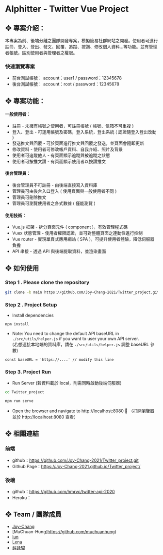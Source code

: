 # Alphitter - Twitter Vue Project

## ❖ 專案介紹：

本專案為前、後端分離之團隊開發專案，模擬簡易社群網站之開發。使用者可進行註冊、登入、登出、發文、回覆、追蹤、按讚、修改個人資料...等功能。並有管理者帳號，區別使用者與管理者之權限。

### 快速瀏覽專案

- 前台測試帳號： account：user1 / password：12345678
- 後台測試帳號： account：root / password：12345678

## ❖ 專案功能：

#### 一般使用者：

- 註冊 - 未擁有帳號之使用者，可註冊帳號 ( 帳號、信箱不可重複 )
- 登入、登出 - 可運用帳號及密碼，登入系統，登出系統 ( 認證隨登入登出改動 )
- 發送推文與回覆 - 可於頁面進行推文與回覆之發送，並頁面會隨即更新
- 修改資料 - 使用者可修改帳戶資料、自我介紹、照片及背景
- 使用者可追蹤他人 - 有頁面顯示追蹤與被追蹤之狀態
- 使用者可按推文讚 - 有頁面顯示使用者以按讚推文

#### 後台管理員：

- 後台管理員不可註冊 - 由後端直接寫入資料庫
- 管理員可由後台入口登入 ( 使用頁面與一般使用者不同 )
- 管理員可刪除推文
- 管理員可瀏覽使用者之各式數據 ( 僅能瀏覽 )

#### 使用技術：

- Vue.js 框架 - 拆分頁面元件 ( component )，有效管理程式碼
- Vuex 狀態管理 - 使用者權限認證，並可對整體頁面之連動性進行控制
- Vue router - 實現單頁式應用網站 ( SPA )，可提升使用者體驗，降低伺服器負擔
- API 串接 - 透過 API 與後端提取資料，並渲染畫面

## ❖ 如何使用

### Step 1 . Please clone the repository

```bash
git clone -b main https://github.com/Joy-Chang-2021/Twitter_project.git
```

### Step 2 . Project Setup

- Install dependencies

```bash
npm install
```

- Note: You need to change the default API baseURL in `./src/utils/helper.js` if you want to user your own API server.  
   (若想連接本地端的資料庫，請在 `./src/utils/helper.js` 調整 baseURL 參數)

```JS
const baseURL = 'https://....' // modify this line
```

### Step 3. Project Run

- Run Server (若資料載於 local，則需同時啟動後端伺服器)

```bash
cd Twitter_project
```

```bash
npm run serve
```

- Open the browser and navigate to http://localhost:8080 👀 （打開瀏覽器並於 http://localhost:8080 查看）

## ❖ 相關連結

### 前端

- github：https://github.com/Joy-Chang-2021/Twitter_project.git
- Github Page：https://Joy-Chang-2021.github.io/Twitter_project/

### 後端

- github：https://github.com/hmrvc/twitter-api-2020
- Heroku：

## ❖ Team / 團隊成員

- [Joy-Chang](https://github.com/Joy-Chang-2021)
- [MuChuan-Hung]https://github.com/muchuanhung)
- [Iun](https://github.com/zheRoom)
- [Lena](https://lighthouse.alphacamp.co/users/6721)
- [薛詠駿](https://lighthouse.alphacamp.co/users/6509)
